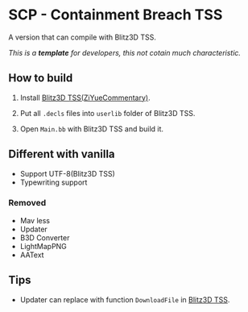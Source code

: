 # SCP - Containment Breach TSS

A version that can compile with Blitz3D TSS.

*This is a **template** for developers, this not cotain much characteristic.*

## How to build

1. Install [Blitz3D TSS(ZiYueCommentary)](https://github.com/ZiYueCommentary/Blitz3D).

1. Put all `.decls` files into `userlib` folder of Blitz3D TSS.

1. Open `Main.bb` with Blitz3D TSS and build it.

## Different with vanilla

* Support UTF-8(Blitz3D TSS)
* Typewriting support

### Removed
* Mav less
* Updater
* B3D Converter
* LightMapPNG
* AAText

## Tips
* Updater can replace with function `DownloadFile` in [Blitz3D TSS](https://github.com/ZiYueCommentary/Blitz3D).
